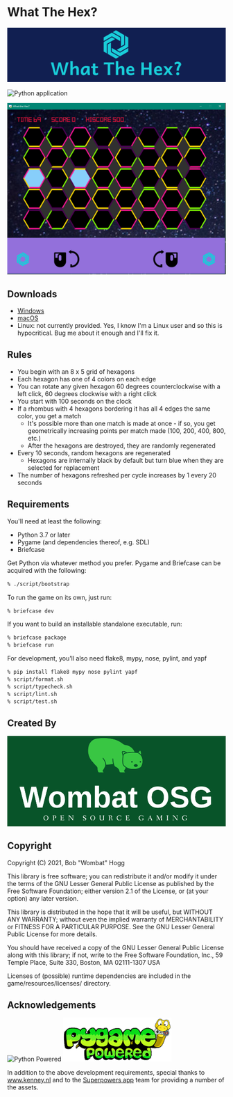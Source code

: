 # What The Hex?

![What The Hex?](logo.png)

![Python application](https://github.com/rwhogg/what-the-hex/workflows/Python%20application/badge.svg)

![Screenshot](screenshot.png)

## Downloads

* [Windows](https://github.com/rwhogg/what-the-hex/releases/download/v0.1.0/What.The.Hex.msi)
* [macOS](https://github.com/rwhogg/what-the-hex/releases/download/v0.1.0/What.The.Hex_macos.zip)
* Linux: not currently provided. Yes, I know I'm a Linux user and so this is hypocritical. Bug me about it enough and I'll fix it.

## Rules

* You begin with an 8 x 5 grid of hexagons
* Each hexagon has one of 4 colors on each edge
* You can rotate any given hexagon 60 degrees counterclockwise with a left click, 60 degrees clockwise with a right click
* You start with 100 seconds on the clock
* If a rhombus with 4 hexagons bordering it has all 4 edges the same color, you get a match
    * It's possible more than one match is made at once - if so, you get geometrically increasing points per match made (100, 200, 400, 800, etc.)
    * After the hexagons are destroyed, they are randomly regenerated
* Every 10 seconds, random hexagons are regenerated
    * Hexagons are internally black by default but turn blue when they are selected for replacement
* The number of hexagons refreshed per cycle increases by 1 every 20 seconds

## Requirements

You'll need at least the following:

* Python 3.7 or later
* Pygame (and dependencies thereof, e.g. SDL)
* Briefcase

Get Python via whatever method you prefer.
Pygame and Briefcase can be acquired with the following:

```bash
% ./script/bootstrap
```

To run the game on its own, just run:

```bash
% briefcase dev
```

If you want to build an installable standalone executable, run:

```bash
% briefcase package
% briefcase run
```

For development, you'll also need flake8, mypy, nose, pylint, and yapf

```bash
% pip install flake8 mypy nose pylint yapf
% script/format.sh
% script/typecheck.sh
% script/lint.sh
% script/test.sh
```

## Created By

![Wombat OSG](wombat-osg.png)

## Copyright

Copyright (C) 2021, Bob "Wombat" Hogg

This library is free software; you can redistribute it and/or
modify it under the terms of the GNU Lesser General Public
License as published by the Free Software Foundation; either
version 2.1 of the License, or (at your option) any later version.

This library is distributed in the hope that it will be useful,
but WITHOUT ANY WARRANTY; without even the implied warranty of
MERCHANTABILITY or FITNESS FOR A PARTICULAR PURPOSE.  See the GNU
Lesser General Public License for more details.

You should have received a copy of the GNU Lesser General Public
License along with this library; if not, write to the Free Software
Foundation, Inc., 59 Temple Place, Suite 330, Boston, MA  02111-1307  USA

Licenses of (possible) runtime dependencies are included in the game/resources/licenses/ directory.

## Acknowledgements

![Python Powered](https://www.python.org/static/community_logos/python-powered-w-140x56.png)
![Powered by pygame](pygame_powered.gif)

In addition to the above development requirements, special thanks to www.kenney.nl and to the [Superpowers app](http://superpowers-html5.com/) team for providing a number of the assets.
